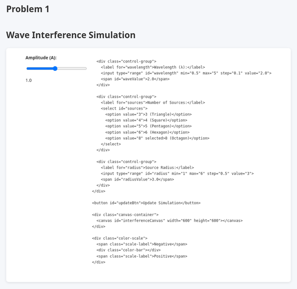 # Problem 1

<!DOCTYPE html>
<html lang="en">
<head>
  <meta charset="UTF-8" />
  <meta name="viewport" content="width=device-width, initial-scale=1.0" />
  <title>Wave Interference Simulation</title>
  <style>
    body {
      font-family: 'Segoe UI', Tahoma, Geneva, Verdana, sans-serif;
      background-color: #f5f7fa;
      margin: 0 auto;
      padding: 20px;
      color: #333;
      line-height: 1.6;
      max-width: 1000px;
    }

    h1 {
      color: #2c3e50;
      text-align: center;
    }

    .container {
      background: white;
      border-radius: 8px;
      box-shadow: 0 2px 8px rgba(0,0,0,0.1);
      padding: 20px;
      margin: 20px 0;
    }

    .controls {
      display: flex;
      flex-wrap: wrap;
      gap: 15px;
      justify-content: center;
      margin-bottom: 20px;
    }

    .control-group {
      display: flex;
      flex-direction: column;
      min-width: 200px;
    }

    label {
      margin-bottom: 5px;
      font-weight: bold;
    }

    input, select {
      padding: 8px;
      border: 1px solid #ddd;
      border-radius: 4px;
      margin-bottom: 10px;
    }

    button {
      background-color: #4c6ef5;
      color: white;
      border: none;
      padding: 10px 15px;
      border-radius: 4px;
      cursor: pointer;
      font-size: 16px;
    }

    button:hover {
      background-color: #364fc7;
    }

    .canvas-container {
      display: flex;
      justify-content: center;
      margin: 20px 0;
    }

    canvas {
      border: 1px solid #ddd;
      border-radius: 4px;
      background-color: #000;
    }

    .color-scale {
      display: flex;
      align-items: center;
      justify-content: center;
      margin: 20px 0;
    }

    .color-bar {
      width: 300px;
      height: 20px;
      background: linear-gradient(to right, blue, white, red);
      border-radius: 2px;
      margin: 0 10px;
    }

    .scale-label {
      font-size: 14px;
      color: #666;
    }
  </style>
</head>
<body>

  <h1>Wave Interference Simulation</h1>

  <div class="container">
    <div class="controls">
      <div class="control-group">
        <label for="amplitude">Amplitude (A):</label>
        <input type="range" id="amplitude" min="0.1" max="2" step="0.1" value="1.0">
        <span id="ampValue">1.0</span>
      </div>

      <div class="control-group">
        <label for="wavelength">Wavelength (λ):</label>
        <input type="range" id="wavelength" min="0.5" max="5" step="0.1" value="2.0">
        <span id="waveValue">2.0</span>
      </div>

      <div class="control-group">
        <label for="sources">Number of Sources:</label>
        <select id="sources">
          <option value="3">3 (Triangle)</option>
          <option value="4">4 (Square)</option>
          <option value="5">5 (Pentagon)</option>
          <option value="6">6 (Hexagon)</option>
          <option value="8" selected>8 (Octagon)</option>
        </select>
      </div>

      <div class="control-group">
        <label for="radius">Source Radius:</label>
        <input type="range" id="radius" min="1" max="6" step="0.5" value="3">
        <span id="radiusValue">3.0</span>
      </div>
    </div>

    <button id="updateBtn">Update Simulation</button>

    <div class="canvas-container">
      <canvas id="interferenceCanvas" width="600" height="600"></canvas>
    </div>

    <div class="color-scale">
      <span class="scale-label">Negative</span>
      <div class="color-bar"></div>
      <span class="scale-label">Positive</span>
    </div>
  </div>

  <script>
    const canvas = document.getElementById('interferenceCanvas');
    const ctx = canvas.getContext('2d');

    const amplitudeInput = document.getElementById('amplitude');
    const wavelengthInput = document.getElementById('wavelength');
    const sourcesInput = document.getElementById('sources');
    const radiusInput = document.getElementById('radius');
    const updateBtn = document.getElementById('updateBtn');

    const ampValue = document.getElementById('ampValue');
    const waveValue = document.getElementById('waveValue');
    const radiusValue = document.getElementById('radiusValue');

    ampValue.textContent = amplitudeInput.value;
    waveValue.textContent = wavelengthInput.value;
    radiusValue.textContent = radiusInput.value;

    amplitudeInput.addEventListener('input', () => ampValue.textContent = amplitudeInput.value);
    wavelengthInput.addEventListener('input', () => waveValue.textContent = wavelengthInput.value);
    radiusInput.addEventListener('input', () => radiusValue.textContent = radiusInput.value);

    updateBtn.addEventListener('click', () => {
      setupSources();
    });

    let sources = [];
    let t = 0;

    function setupSources() {
      sources = [];
      const numSources = parseInt(sourcesInput.value);
      const radius = parseFloat(radiusInput.value);
      for (let i = 0; i < numSources; i++) {
        const angle = (2 * Math.PI * i) / numSources;
        sources.push({
          x: canvas.width/2 + radius * 50 * Math.cos(angle),
          y: canvas.height/2 + radius * 50 * Math.sin(angle)
        });
      }
    }

    function draw() {
      ctx.clearRect(0, 0, canvas.width, canvas.height);

      const imageData = ctx.createImageData(canvas.width, canvas.height);
      const data = imageData.data;

      const A = parseFloat(amplitudeInput.value);
      const wavelength = parseFloat(wavelengthInput.value);
      const k = 2 * Math.PI / wavelength;
      const omega = 2 * Math.PI * 1.0; // frequency sabit

      for (let y = 0; y < canvas.height; y++) {
        for (let x = 0; x < canvas.width; x++) {
          let sum = 0;
          for (const source of sources) {
            const dx = x - source.x;
            const dy = y - source.y;
            const r = Math.sqrt(dx*dx + dy*dy);
            sum += A * Math.sin(k*r - omega*t);
          }
          const normalized = (sum + sources.length) / (2 * sources.length);
          const color = Math.max(0, Math.min(255, normalized * 255));
          const index = (y * canvas.width + x) * 4;
          data[index] = color;     // Red
          data[index+1] = color;   // Green
          data[index+2] = 255 - color; // Blue
          data[index+3] = 255;     // Opacity
        }
      }

      ctx.putImageData(imageData, 0, 0);
      t += 0.05;
      requestAnimationFrame(draw);
    }

    setupSources();
    draw();
  </script>

</body>
</html>
